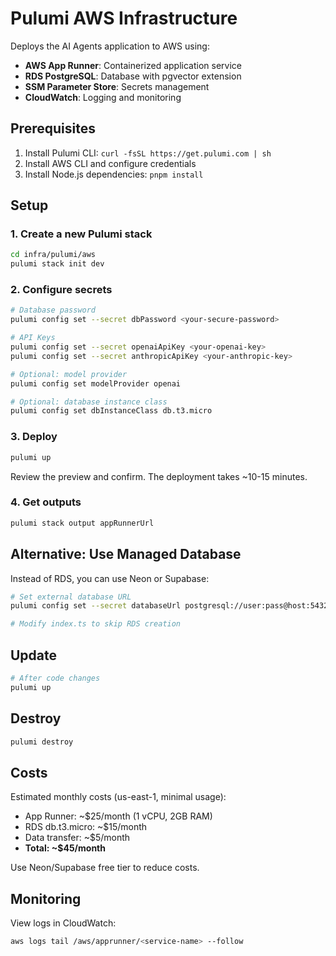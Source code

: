# Pulumi AWS Infrastructure

Deploys the AI Agents application to AWS using:

- **AWS App Runner**: Containerized application service
- **RDS PostgreSQL**: Database with pgvector extension
- **SSM Parameter Store**: Secrets management
- **CloudWatch**: Logging and monitoring

## Prerequisites

1. Install Pulumi CLI: `curl -fsSL https://get.pulumi.com | sh`
2. Install AWS CLI and configure credentials
3. Install Node.js dependencies: `pnpm install`

## Setup

### 1. Create a new Pulumi stack

```bash
cd infra/pulumi/aws
pulumi stack init dev
```

### 2. Configure secrets

```bash
# Database password
pulumi config set --secret dbPassword <your-secure-password>

# API Keys
pulumi config set --secret openaiApiKey <your-openai-key>
pulumi config set --secret anthropicApiKey <your-anthropic-key>

# Optional: model provider
pulumi config set modelProvider openai

# Optional: database instance class
pulumi config set dbInstanceClass db.t3.micro
```

### 3. Deploy

```bash
pulumi up
```

Review the preview and confirm. The deployment takes ~10-15 minutes.

### 4. Get outputs

```bash
pulumi stack output appRunnerUrl
```

## Alternative: Use Managed Database

Instead of RDS, you can use Neon or Supabase:

```bash
# Set external database URL
pulumi config set --secret databaseUrl postgresql://user:pass@host:5432/db

# Modify index.ts to skip RDS creation
```

## Update

```bash
# After code changes
pulumi up
```

## Destroy

```bash
pulumi destroy
```

## Costs

Estimated monthly costs (us-east-1, minimal usage):

- App Runner: ~$25/month (1 vCPU, 2GB RAM)
- RDS db.t3.micro: ~$15/month
- Data transfer: ~$5/month
- **Total: ~$45/month**

Use Neon/Supabase free tier to reduce costs.

## Monitoring

View logs in CloudWatch:

```bash
aws logs tail /aws/apprunner/<service-name> --follow
```

